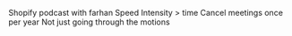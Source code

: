 Shopify podcast with farhan
Speed
Intensity > time
Cancel meetings once per year
Not just going through the motions